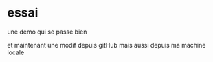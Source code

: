 # essai

une demo qui se passe bien 

et maintenant une modif depuis gitHub
mais aussi depuis ma machine locale 